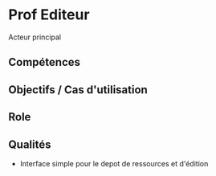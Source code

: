 # Prof Editeur
Acteur principal

## Compétences

## Objectifs / Cas d'utilisation

## Role

## Qualités

- Interface simple pour le depot de ressources et d'édition
